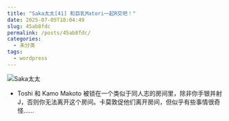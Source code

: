 ```yaml
---
title: "Saka太太[41] 和巨乳Matori一起R交吧！"
date: 2025-07-05T18:04:49
slug: 45ab8fdc
permalink: /posts/45ab8fdc/
categories:
  - 未分类
tags:
  - wordpress
---
```


![Saka太太](/images/wp/45ab8fdc-8d3d5180.jpg)

*   Toshi 和 Kamo Makoto 被锁在一个类似于同人志的房间里，除非你手银并射J，否则你无法离开这个房间。卡莫敦促他们离开房间，但似乎有些事情很奇怪……
